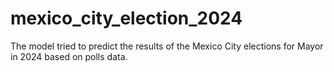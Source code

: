 # mexico_city_election_2024
The model tried to predict the results of the Mexico City elections for Mayor in 2024 based on polls data.
